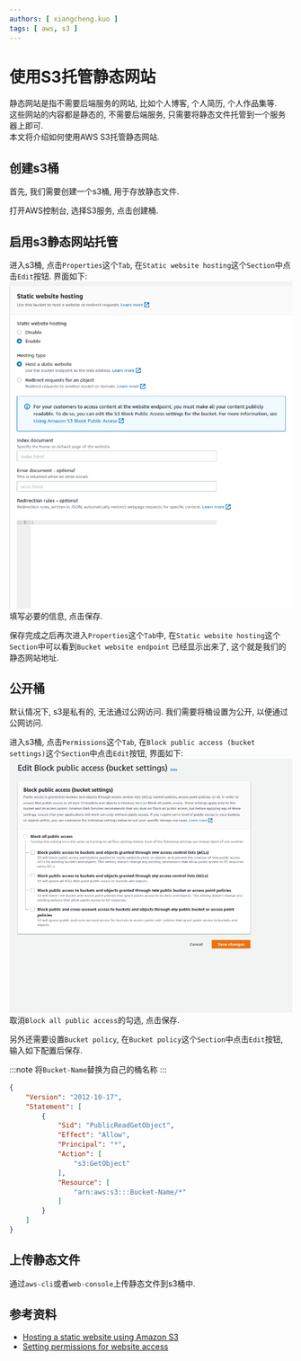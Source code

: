 ```yaml
---
authors: [ xiangcheng.kuo ]
tags: [ aws, s3 ]
---
```


# 使用S3托管静态网站

静态网站是指不需要后端服务的网站, 比如个人博客, 个人简历, 个人作品集等. <br/>
这些网站的内容都是静态的, 不需要后端服务, 只需要将静态文件托管到一个服务器上即可.<br/>
本文将介绍如何使用AWS S3托管静态网站.

<!--truncate-->

## 创建s3桶

首先, 我们需要创建一个s3桶, 用于存放静态文件.

打开AWS控制台, 选择S3服务, 点击创建桶.

## 启用s3静态网站托管

进入s3桶, 点击`Properties`这个`Tab`, 在`Static website hosting`这个`Section`中点击`Edit`按钮.
界面如下:
![2023-04-20 14-43-25.png](/blog/2023-04-16-2023-04-20-14-43-25.png)
填写必要的信息, 点击保存.

保存完成之后再次进入`Properties`这个`Tab`中, 在`Static website hosting`这个`Section`中可以看到`Bucket website endpoint`
已经显示出来了, 这个就是我们的静态网站地址.

## 公开桶

默认情况下, s3是私有的, 无法通过公网访问. 我们需要将桶设置为公开, 以便通过公网访问.

进入s3桶, 点击`Permissions`这个`Tab`, 在`Block public access (bucket settings)`这个`Section`中点击`Edit`按钮, 界面如下:
![2023-04-20 14-49-00.png](/blog/2023-04-16-2023-04-20-14-50-45.png)
取消`Block all public access`的勾选, 点击保存.

另外还需要设置`Bucket policy`, 在`Bucket policy`这个`Section`中点击`Edit`按钮, 输入如下配置后保存.

:::note
将`Bucket-Name`替换为自己的桶名称
:::

```json
{
	"Version": "2012-10-17",
	"Statement": [
		{
			"Sid": "PublicReadGetObject",
			"Effect": "Allow",
			"Principal": "*",
			"Action": [
				"s3:GetObject"
			],
			"Resource": [
				"arn:aws:s3:::Bucket-Name/*"
			]
		}
	]
}
```

## 上传静态文件

通过`aws-cli`或者`web-console`上传静态文件到s3桶中.

## 参考资料

- [Hosting a static website using Amazon S3](https://docs.amazonaws.cn/en_us/AmazonS3/latest/userguide/WebsiteHosting.html)
- [Setting permissions for website access](https://docs.aws.amazon.com/AmazonS3/latest/userguide/WebsiteAccessPermissionsReqd.html)